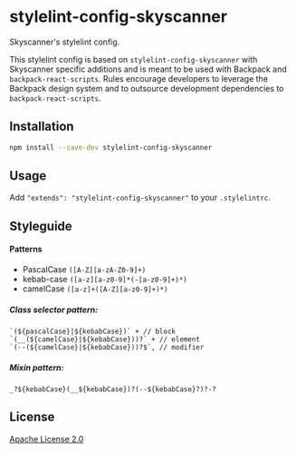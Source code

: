 # stylelint-config-skyscanner

Skyscanner's stylelint config.

This stylelint config is based on `stylelint-config-skyscanner` with Skyscanner specific additions and is meant to be used with Backpack and `backpack-react-scripts`. Rules encourage developers to leverage the Backpack design system and to outsource development dependencies to `backpack-react-scripts`.

## Installation

```bash
npm install --save-dev stylelint-config-skyscanner
```

## Usage

Add `"extends": "stylelint-config-skyscanner"` to your `.stylelintrc`.

## Styleguide

#### Patterns
 - PascalCase
```([A-Z][a-zA-Z0-9]+)```
 - kebab-case
```([a-z][a-z0-9]*(-[a-z0-9]+)*)```
 - camelCase
```([a-z]+([A-Z][a-z0-9]+)*)```

##### Class selector pattern:
```
`(${pascalCase}|${kebabCase})` + // block
`(__(${camelCase}|${kebabCase}))?` + // element
`(--(${camelCase}|${kebabCase}))?$`, // modifier
```

##### Mixin pattern:
```
_?${kebabCase}(__${kebabCase})?(--${kebabCase}?)?-?
```


## License

[Apache License 2.0](LICENSE.md)